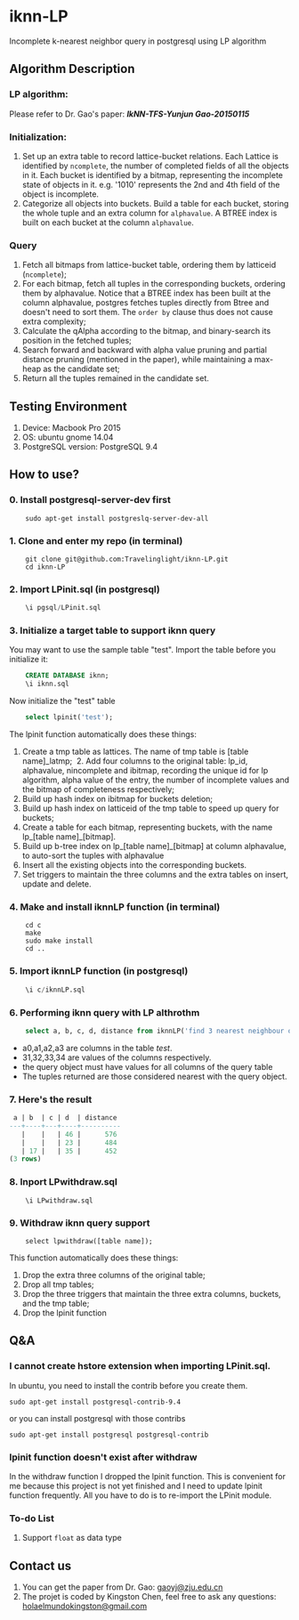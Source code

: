 # iknn-LP
Incomplete k-nearest neighbor query in postgresql using LP algorithm

## Algorithm Description
### LP algorithm:
  Please refer to Dr. Gao's paper: ***IkNN-TFS-Yunjun Gao-20150115***
### Initialization:
  1. Set up an extra table to record lattice-bucket relations. Each Lattice is identified by `ncomplete`, the number of completed fields of all the objects in it. Each bucket is identified by a bitmap, representing the incomplete state of objects in it. e.g. '1010' represents the 2nd and 4th field of the object is incomplete.
  2. Categorize all objects into buckets. Build a table for each bucket, storing the whole tuple and an extra column for `alphavalue`. A BTREE index is built on each bucket at the column `alphavalue`.

### Query
  1. Fetch all bitmaps from lattice-bucket table, ordering them by latticeid (`ncomplete`);
  2. For each bitmap, fetch all tuples in the corresponding buckets, ordering them by alphavalue. Notice that a BTREE index has been built at the column alphavalue, postgres fetches tuples directly from Btree and doesn't need to sort them. The `order by` clause thus does not cause extra complexity;
  3. Calculate the qAlpha according to the bitmap, and binary-search its position in the fetched tuples;
  4. Search forward and backward with alpha value pruning and partial distance pruning (mentioned in the paper), while maintaining a max-heap as the candidate set;
  5. Return all the tuples remained in the candidate set.

## Testing Environment
  1. Device: Macbook Pro 2015
  2. OS: ubuntu gnome 14.04
  3. PostgreSQL version: PostgreSQL 9.4

## How to use?
### 0. Install postgresql-server-dev first
~~~terminal
    sudo apt-get install postgreslq-server-dev-all
~~~
### 1. Clone and enter my repo (in terminal)
~~~terminal
    git clone git@github.com:Travelinglight/iknn-LP.git
    cd iknn-LP
~~~

### 2. Import LPinit.sql (in postgresql)

~~~sql
    \i pgsql/LPinit.sql
~~~

### 3. Initialize a target table to support iknn query
You may want to use the sample table "test". Import the table before you initialize it:

~~~sql
    CREATE DATABASE iknn;
    \i iknn.sql
~~~

Now initialize the "test" table

~~~sql
    select lpinit('test');
~~~

The lpinit function automatically does these things:

  1. Create a tmp table as lattices. The name of tmp table is [table name]_latmp;
  2. Add four columns to the original table: lp_id, alphavalue, nincomplete and ibitmap, recording the unique id for lp algorithm, alpha value of the entry, the number of incomplete values and the bitmap of completeness respectively;
  3. Build up hash index on ibitmap for buckets deletion;
  4. Build up hash index on latticeid of the tmp table to speed up query for buckets;
  5. Create a table for each bitmap, representing buckets, with the name lp\_[table name]\_[bitmap].
  6. Build up b-tree index on lp\_[table name]\_[bitmap] at column alphavalue, to auto-sort the tuples with alphavalue
  7. Insert all the existing objects into the corresponding buckets.
  8. Set triggers to maintain the three columns and the extra tables on insert, update and delete.

### 4. Make and install iknnLP function (in terminal)
~~~terminal
    cd c
    make
    sudo make install
    cd ..
~~~

### 5. Import iknnLP function (in postgresql)
~~~sql
	\i c/iknnLP.sql
~~~

### 6. Performing iknn query with LP althrothm
~~~sql
    select a, b, c, d, distance from iknnLP('find 3 nearest neighbour of (a0,a1,a2,a3)(31,32,33,34) from test') AS (a int, b int, c int, d int, distance float);
~~~
* a0,a1,a2,a3 are columns in the table _test_.
* 31,32,33,34 are values of the columns respectively.
* the query object must have values for all columns of the query table
* The tuples returned are those considered nearest with the query object.

### 7. Here's the result
~~~sql
 a | b  | c | d  | distance 
---+----+---+----+----------
   |    |   | 46 |      576
   |    |   | 23 |      484
   | 17 |   | 35 |      452
(3 rows)
~~~

### 8. Inport LPwithdraw.sql

~~~
    \i LPwithdraw.sql
~~~

### 9. Withdraw iknn query support

~~~
    select lpwithdraw([table name]);
~~~

This function automatically does these things:
  1. Drop the extra three columns of the original table;
  2. Drop all tmp tables;
  3. Drop the three triggers that maintain the three extra columns, buckets, and the tmp table;
  4. Drop the lpinit function

## Q&A
### I cannot create hstore extension when importing LPinit.sql.
  In ubuntu, you need to install the contrib before you create them.

  ~~~
  sudo apt-get install postgresql-contrib-9.4
  ~~~

  or you can install postgresql with those contribs

  ~~~
  sudo apt-get install postgresql postgresql-contrib
  ~~~

### lpinit function doesn't exist after withdraw
  In the withdraw function I dropped the lpinit function. This is convenient for me because this project is not yet finished and I need to update lpinit function frequently. All you have to do is to re-import the LPinit module.

### To-do List
1. Support `float` as data type

## Contact us
1. You can get the paper from Dr. Gao: gaoyj@zju.edu.cn
2. The projet is coded by Kingston Chen, feel free to ask any questions: holaelmundokingston@gmail.com
